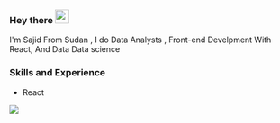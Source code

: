 ### Hey there <img src="https://media.giphy.com/media/hvRJCLFzcasrR4ia7z/giphy.gif" width="25px"/>
I'm Sajid From Sudan , I do Data Analysts , Front-end Develpment With React, And Data Data science

### Skills and Experience
* React

<img  src="https://github.com/SajidDmcq/SajidDmcq/blob/main/javascript.gif" />
  


